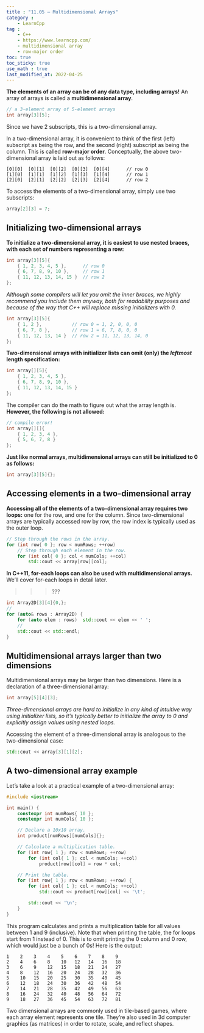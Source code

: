 ```yaml
---
title : "11.05 — Multidimensional Arrays"
category :
    - LearnCpp
tag : 
    - C++
    - https://www.learncpp.com/
    - multidimensional array
    - row-major order
toc: true  
toc_sticky: true 
use_math : true
last_modified_at: 2022-04-25
---
```



**The elements of an array can be of any data type, including arrays!** An array of arrays is called a **multidimensional array**.

```c++
// a 3-element array of 5-element arrays
int array[3][5]; 
```

Since we have 2 subscripts, this is a two-dimensional array.

In a two-dimensional array, it is convenient to think of the first (left) subscript as being the row, and the second (right) subscript as being the column. This is called **row-major order**. Conceptually, the above two-dimensional array is laid out as follows:

```
[0][0]  [0][1]  [0][2]  [0][3]  [0][4]      // row 0
[1][0]  [1][1]  [1][2]  [1][3]  [1][4]      // row 1
[2][0]  [2][1]  [2][2]  [2][3]  [2][4]      // row 2
```

To access the elements of a two-dimensional array, simply use two subscripts:

```c++
array[2][3] = 7;
```


## Initializing two-dimensional arrays

**To initialize a two-dimensional array, it is easiest to use nested braces, with each set of numbers representing a row:**

```c++
int array[3][5]{
    { 1, 2, 3, 4, 5 },      // row 0
    { 6, 7, 8, 9, 10 },     // row 1
    { 11, 12, 13, 14, 15 }  // row 2
};
```

*Although some compilers will let you omit the inner braces, we highly recommend you include them anyway, both for readability purposes and because of the way that C++ will replace missing initializers with 0.*

```c++
int array[3][5]{
    { 1, 2 },           // row 0 = 1, 2, 0, 0, 0
    { 6, 7, 8 },        // row 1 = 6, 7, 8, 0, 0
    { 11, 12, 13, 14 }  // row 2 = 11, 12, 13, 14, 0
};
```

**Two-dimensional arrays with initializer lists can omit (only) the *leftmost* length specification:**

```c++
int array[][5]{
    { 1, 2, 3, 4, 5 },
    { 6, 7, 8, 9, 10 },
    { 11, 12, 13, 14, 15 }
};
```

The compiler can do the math to figure out what the array length is. **However, the following is not allowed:**

```c++
// compile error!
int array[][]{
    { 1, 2, 3, 4 },
    { 5, 6, 7, 8 }
};
```

**Just like normal arrays, multidimensional arrays can still be initialized to 0 as follows:**

```c++
int array[3][5]{};
```


## Accessing elements in a two-dimensional array

**Accessing all of the elements of a two-dimensional array requires two loops:** one for the row, and one for the column. Since two-dimensional arrays are typically accessed row by row, the row index is typically used as the outer loop.

```c++
// Step through the rows in the array.
for (int row{ 0 }; row < numRows; ++row)
    // Step through each element in the row.
    for (int col{ 0 }; col < numCols; ++col)
        std::cout << array[row][col];
```

**In C++11, for-each loops can also be used with multidimensional arrays.** We’ll cover for-each loops in detail later.

>>> ???  
```c++
int Array2D[3][4]{0,};
//
for (auto& rows : Array2D) {
    for (auto elem : rows)  std::cout << elem << ' ';
    //
    std::cout << std::endl;
}
```


## Multidimensional arrays larger than two dimensions

Multidimensional arrays may be larger than two dimensions. Here is a declaration of a three-dimensional array:

```c++
int array[5][4][3];
```

*Three-dimensional arrays are hard to initialize in any kind of intuitive way using initializer lists, so it’s typically better to initialize the array to 0 and explicitly assign values using nested loops.*

Accessing the element of a three-dimensional array is analogous to the two-dimensional case:

```c++
std::cout << array[3][1][2];
```


## A two-dimensional array example

Let’s take a look at a practical example of a two-dimensional array:

```c++
#include <iostream>

int main() {
    constexpr int numRows{ 10 };
    constexpr int numCols{ 10 };

    // Declare a 10x10 array.
    int product[numRows][numCols]{};

    // Calculate a multiplication table.
    for (int row{ 1 }; row < numRows; ++row)
        for (int col{ 1 }; col < numCols; ++col)
            product[row][col] = row * col;

    // Print the table.
    for (int row{ 1 }; row < numRows; ++row) {
        for (int col{ 1 }; col < numCols; ++col)
            std::cout << product[row][col] << '\t';

        std::cout << '\n';
    }
}
```

This program calculates and prints a multiplication table for all values between 1 and 9 (inclusive). Note that when printing the table, the for loops start from 1 instead of 0. This is to omit printing the 0 column and 0 row, which would just be a bunch of 0s! Here is the output:

```
1    2    3    4    5    6    7    8    9
2    4    6    8    10   12   14   16   18
3    6    9    12   15   18   21   24   27
4    8    12   16   20   24   28   32   36
5    10   15   20   25   30   35   40   45
6    12   18   24   30   36   42   48   54
7    14   21   28   35   42   49   56   63
8    16   24   32   40   48   56   64   72
9    18   27   36   45   54   63   72   81
```

Two dimensional arrays are commonly used in tile-based games, where each array element represents one tile. They’re also used in 3d computer graphics (as matrices) in order to rotate, scale, and reflect shapes.